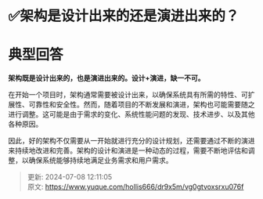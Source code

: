 # ✅架构是设计出来的还是演进出来的？

# 典型回答


**架构既是设计出来的，也是演进出来的。设计+演进，缺一不可。**



在开始一个项目时，架构通常需要被设计出来，以确保系统具有所需的特性、可扩展性、可靠性和安全性。然而，随着项目的不断发展和演进，架构也可能需要随之进行调整。这可能是由于需求的变化、系统性能问题的发现、技术进步、以及其他各种原因。

<font style="color:rgb(55, 65, 81);background-color:rgb(247, 247, 248);"></font>

因此，好的架构不仅需要从一开始就进行充分的设计规划，还需要通过不断的演进来持续地改进和完善。架构的设计和演进是一种动态的过程，需要不断地评估和调整，以确保系统能够持续地满足业务需求和用户需求。



> 更新: 2024-07-08 12:11:05  
> 原文: <https://www.yuque.com/hollis666/dr9x5m/vg0gtvoxsrxu076f>